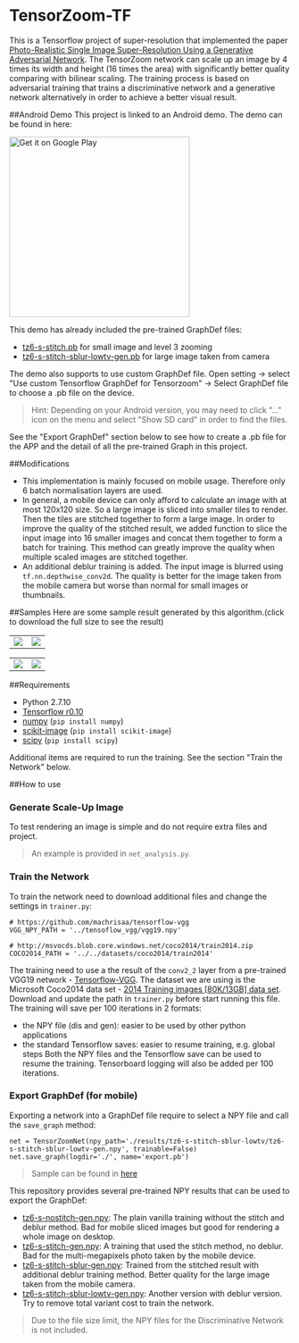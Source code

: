 # TensorZoom-TF

This is a Tensorflow project of super-resolution that implemented the paper [Photo-Realistic Single Image Super-Resolution Using a Generative Adversarial Network](https://arxiv.org/abs/1609.04802). The TensorZoom network can scale up an image by 4 times its width and height (16 times the area) with significantly better quality comparing with bilinear scaling. The training process is based on adversarial training that trains a discriminative network and a generative network alternatively in order to achieve a better visual result.



##Android Demo
This project is linked to an Android demo. The demo can be found in here: 

<a href='https://play.google.com/store/apps/details?id=uk.tensorzoom&utm_source=global_co&utm_medium=prtnr&utm_content=Mar2515&utm_campaign=PartBadge&pcampaignid=MKT-Other-global-all-co-prtnr-py-PartBadge-Mar2515-1'><img alt='Get it on Google Play' src='https://play.google.com/intl/en_gb/badges/images/generic/en_badge_web_generic.png' width='323'/></a>

This demo has already included the pre-trained GraphDef files:
- [tz6-s-stitch.pb](https://github.com/machrisaa/tensorzoom/blob/master/results/tz6-s-stitch/tz6-s-stitch-gen.pb) for small image and level 3 zooming
- [tz6-s-stitch-sblur-lowtv-gen.pb](https://github.com/machrisaa/tensorzoom/blob/master/results/tz6-s-stitch-sblur-lowtv/tz6-s-stitch-sblur-lowtv-gen.pb) for large image taken from camera

The demo also supports to use custom GraphDef file. Open setting -> select "Use custom Tensorflow GraphDef for Tensorzoom" -> Select GraphDef file to choose a .pb file on the device.

> Hint: Depending on your Android version, you may need to click "..." icon on the menu and select "Show SD card" in order to find the files.

See the "Export GraphDef" section below to see how to create a .pb file for the APP and the detail of all the pre-trained Graph in this project.



##Modifications
- This implementation is mainly focused on mobile usage. Therefore only 6 batch normalisation layers are used.
- In general, a mobile device can only afford to calculate an image with at most 120x120 size. So a large image is sliced into smaller tiles to render. Then the tiles are stitched together to form a large image. In order to improve the quality of the stitched result, we added function to slice the input image into 16 smaller images and concat them together to form a batch for training. This method can greatly improve the quality when multiple scaled images are stitched together.
- An additional deblur training is added. The input image is blurred using ```tf.nn.depthwise_conv2d```. The quality is better for the image taken from the mobile camera but worse than normal for small images or thumbnails.



##Samples
Here are some sample result generated by this algorithm.(click to download the full size to see the result)
<table>
  <tr>
    <td><img src="https://github.com/machrisaa/tensorzoom/blob/master/analysis/cat_h.jpg?raw=true"/></td>
    <td><img src="https://github.com/machrisaa/tensorzoom/blob/master/analysis/cat_h_tz6-s-stitch-gen.jpg?raw=true"/></td>
  </tr>
</table>
<table>
  <tr>
    <td><img src="https://github.com/machrisaa/tensorzoom/blob/master/analysis/london2.jpg?raw=true"/></td>
    <td><img src="https://github.com/machrisaa/tensorzoom/blob/master/analysis/london2_tz6-s-stitch-sblur-notv-gen.jpg?raw=true"/></td>
  </tr>
</table>

##Requirements
- Python 2.7.10
- [Tensorflow r0.10](https://www.tensorflow.org/versions/r0.11/get_started/os_setup.html#download-and-setup)
- [numpy](https://docs.scipy.org/doc/numpy-1.10.0/user/install.html) (```pip install numpy```)
- [scikit-image](http://scikit-image.org/docs/dev/install.html) (```pip install scikit-image```)
- [scipy](https://www.scipy.org/install.html) (```pip install scipy```)

Additional items are required to run the training. See the section "Train the Network" below.


##How to use
### Generate Scale-Up Image
To test rendering an image is simple and do not require extra files and project.
> An example is provided in ```net_analysis.py```.

### Train the Network
To train the network need to download additional files and change the settings in ```trainer.py```:
```
# https://github.com/machrisaa/tensorflow-vgg
VGG_NPY_PATH = '../tensoflow_vgg/vgg19.npy'

# http://msvocds.blob.core.windows.net/coco2014/train2014.zip
COCO2014_PATH = '../../datasets/coco2014/train2014'
```
The training need to use a the result of the ```conv2_2``` layer from a pre-trained VGG19 network - [Tensorflow-VGG](https://github.com/machrisaa/tensorflow-vgg). The dataset we are using is the Microsoft Coco2014 data set - [2014 Training images [80K/13GB] data set](http://mscoco.org/dataset/#download).
Download and update the path in ```trainer.py``` before start running this file.
The training will save per 100 iterations in 2 formats:
- the NPY file (dis and gen): easier to be used by other python applications
- the standard Tensorflow saves: easier to resume training, e.g. global steps
Both the NPY files and the Tensorflow save can be used to resume the training. Tensorboard logging will also be added per 100 iterations.

### Export GraphDef (for mobile)
Exporting a network into a GraphDef file require to select a NPY file and call the ```save_graph``` method:
```
net = TensorZoomNet(npy_path='./results/tz6-s-stitch-sblur-lowtv/tz6-s-stitch-sblur-lowtv-gen.npy', trainable=False)
net.save_graph(logdir='./', name='export.pb')
```

> Sample can be found in [here](https://github.com/machrisaa/tensorzoom/blob/master/tensorzoom_net.py#L299)

This repository provides several pre-trained NPY results that can be used to export the GraphDef:
- [tz6-s-nostitch-gen.npy](https://github.com/machrisaa/tensorzoom/blob/master/results/tz6-s-nostitch/tz6-s-nostitch-gen.npy): The plain vanilla training without the stitch and deblur method. Bad for mobile sliced images but good for rendering a whole image on desktop.
- [tz6-s-stitch-gen.npy](https://github.com/machrisaa/tensorzoom/blob/master/results/tz6-s-stitch/tz6-s-stitch-gen.npy): A training that used the stitch method, no deblur. Bad for the multi-megapixels photo taken by the mobile device.
- [tz6-s-stitch-sblur-gen.npy](https://github.com/machrisaa/tensorzoom/blob/master/results/tz6-s-stitch-sblur/tz6-s-stitch-sblur-gen.npy): Trained from the stitched result with additional deblur training method. Better quality for the large image taken from the mobile camera.
- [tz6-s-stitch-sblur-lowtv-gen.npy](https://github.com/machrisaa/tensorzoom/blob/master/results/tz6-s-stitch-sblur-lowtv/tz6-s-stitch-sblur-lowtv-gen.npy): Another version with deblur version. Try to remove total variant cost to train the network.

> Due to the file size limit, the NPY files for the Discriminative Network is not included.

